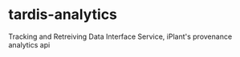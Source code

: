 tardis-analytics
================

Tracking and Retreiving Data Interface Service, iPlant's provenance analytics api